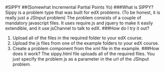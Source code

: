 #SIPPY
##(Somewhat Incremental Partial Points Yo)
###What is SIPPY?
Sippy is a problem type that was built for edX problems. (To be honest, it is really just a JSInput problem) The problem consists of a couple of mandatory javascript files. It uses require.js and jquery to make it easily extendible, and it use jsChannel to talk to edX.
###How do I try it out?
1. Upload all of the files in the required folder to your edX course.
2. Upload the js files from one of the example folders to your edX course.
3. Create a problem component from the xml file in the example.
###How does it work?
The sippy.html file uploads all of the required files. You just specify the problem js as a parameter in the url of the JSInput problem.
